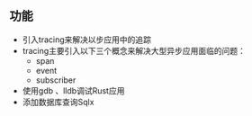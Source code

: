 ## 功能

- 引入tracing来解决以步应用中的追踪
- tracing主要引入以下三个概念来解决大型异步应用面临的问题：
    - span
    - event
    - subscriber
- 使用gdb 、lldb调试Rust应用
- 添加数据库查询Sqlx
